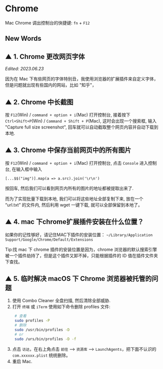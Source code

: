 # Chrome 

Mac Chrome 调出控制台的快捷键: `fn` + `F12`




## New Words







## ▲ 1. Chrome 更改网页字体
*Edited: 2023.06.23*

因为在 Mac 下有些网页的字体特别丑，我使用浏览器的扩展插件来自定义字体，但是问题就出现有些国内的网站，比如 "知乎"，





## ▲ 2. Chrome 中长截图

按 `F12`(Win) / `command + option + i`(Mac) 打开控制台, 接着按下
`Ctrl+Shift+P`(Win) / `Command + Shift + P`(Mac), 这时会出现一个搜索框,
输入 "Capture full size screenshot", 回车就可以自动截取整个网页内容并自动下载到本地.



## ▲ 3. Chrome 中保存当前网页中的所有图片
按 `F12`(Win) / `command + option + i`(Mac) 打开控制台, 点击 `Console`
进入控制台, 在输入框中输入
```
[...$$("img")].map(a => a.src).join('\r\n')
```
按回车,
然后我们可以看到网页内所有的图片的地址都被提取出来了.

而为了实现批量下载到本地, 我们可以将这些地址全部复制下来, 放在一个 “url.txt” 的文件内,
然后利用 wget 一键下载, 就可以全部保留到本地了。



## ▲ 4. mac 下chrome扩展插件安装在什么位置？
如果你的记性够好，请记住MAC下插件的安装位置：
`~/Library/Application Support/Google/Chrome/Default/Extensions`

Tip:找 mac 下 chrome 插件的安装位置是因为，chrome 浏览器的默认搜索引擎被一个插件劫持了，但是这个插件又卸不掉，只能根据插件的 ID 值在插件文件夹下查找。



## ▲ 5. 临时解决 macOS 下 Chrome 浏览器被托管的问题
1. 使用 Combo Cleaner 全盘扫描, 然后清除全部威胁.
2. 打开 `终端` 或 `iTerm` 使用如下命令删除 profiles 文件:
   ```sh
    # 查看
    sudo profiles -P
    # 删除
    sudo /usr/bin/profiles -D 
    # or
    sudo /urs/bin/profiles -D -f
   ```
3. 点击 `访达`，在右上角点击 `前往` --> `资源库` --> `LaunchAgents`，把下面不认识的 `com.xxxxxx.plist` 统统删除。
4. 重启 Mac.


